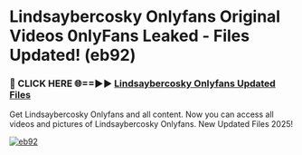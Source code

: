 # Lindsaybercosky Onlyfans Original Videos 0nlyFans Leaked - Files Updated! (eb92)

<h3>🔴 CLICK HERE 🌐==►► <a href="https://tinyurl.com/ehrbuxhb" rel="nofollow">Lindsaybercosky Onlyfans Updated Files</a></h3>

Get Lindsaybercosky Onlyfans and all content. Now you can access all videos and pictures of Lindsaybercosky Onlyfans. New Updated Files 2025!

[![eb92](https://i.imgur.com/lVYEuWS.gif)](https://tinyurl.com/ehrbuxhb)
